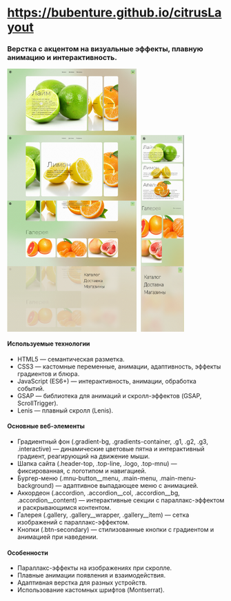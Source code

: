 # https://bubenture.github.io/citrusLayout

### Верстка с акцентом на визуальные эффекты, плавную анимацию и интерактивность.

<div style="display: flex; flex-wrap: wrap;">
  <img src="README.png/1.png" alt="Изображение 1" style="width: 300px; margin-right: 10px;">
  <img src="README.png/2.png" alt="Изображение 2" style="width: 300px; margin-right: 10px;">
  <img src="README.png/3.png" alt="Изображение 3" style="width: 100px; margin-right: 10px;">
  <img src="README.png/4.png" alt="Изображение 4" style="width: 300px; margin-right: 10px;">
  <img src="README.png/5.png" alt="Изображение 5" style="width: 100px; margin-right: 10px;">
  <img src="README.png/6.png" alt="Изображение 6" style="width: 300px; margin-right: 10px;">
  <img src="README.png/7.png" alt="Изображение 7" style="width: 100px;">
</div>


#### Используемые технологии
-	HTML5 — семантическая разметка.
-	CSS3 — кастомные переменные, анимации, адаптивность, эффекты градиентов и блюра.
-	JavaScript (ES6+) — интерактивность, анимации, обработка событий.
-	GSAP — библиотека для анимаций и скролл-эффектов (GSAP, ScrollTrigger).
-	Lenis — плавный скролл (Lenis).

#### Основные веб-элементы
-	Градиентный фон (.gradient-bg, .gradients-container, .g1, .g2, .g3, .interactive) — динамические цветовые пятна и интерактивный градиент, реагирующий на движение мыши.
-	Шапка сайта (.header-top, .top-line, .logo, .top-mnu) — фиксированная, с логотипом и навигацией.
-	Бургер-меню (.mnu-button__menu, .main-menu, .main-menu-background) — адаптивное выпадающее меню с анимацией.
-	Аккордеон (.accordion, .accordion__col, .accordion__bg, .accordion__content) — интерактивные секции с параллакс-эффектом и раскрывающимся контентом.
-	Галерея (.gallery, .gallery__wrapper, .gallery__item) — сетка изображений с параллакс-эффектом.
-	Кнопки (.btn-secondary) — стилизованные кнопки с градиентом и анимацией при наведении.

#### Особенности
-	Параллакс-эффекты на изображениях при скролле.
-	Плавные анимации появления и взаимодействия.
-	Адаптивная верстка для разных устройств.
-	Использование кастомных шрифтов (Montserrat).
